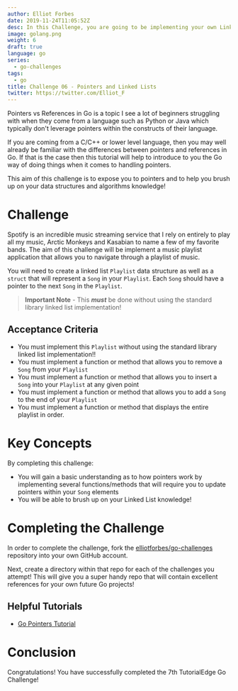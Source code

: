 ```yaml
---
author: Elliot Forbes
date: 2019-11-24T11:05:52Z
desc: In this Challenge, you are going to be implementing your own Linked Lists and learning the fundamentals of pointers in the Go programming language!
image: golang.png
weight: 6
draft: true
language: go
series:
  - go-challenges
tags:
  - go
title: Challenge 06 - Pointers and Linked Lists
twitter: https://twitter.com/Elliot_F
---
```


Pointers vs References in Go is a topic I see a lot of beginners struggling with when they come from a language such as Python or Java which typically don't leverage pointers within the constructs of their language.

If you are coming from a C/C++ or lower level language, then you may well already be familiar with the differences between pointers and references in Go. If that is the case then this tutorial will help to introduce to you the Go way of doing things when it comes to handling pointers.

This aim of this challenge is to expose you to pointers and to help you brush up on your data structures and algorithms knowledge! 

# Challenge

Spotify is an incredible music streaming service that I rely on entirely to play all my music, Arctic Monkeys and Kasabian to name a few of my favorite bands. The aim of this challenge will be implement a music playlist application that allows you to navigate through a playlist of music. 

You will need to create a linked list `Playlist` data structure as well as a `struct` that will represent a `Song` in your `Playlist`. Each `Song` should have a pointer to the next `Song` in the `Playlist`.

> **Important Note** - This **_must_** be done without using the standard library linked list implementation!

## Acceptance Criteria

* You must implement this `Playlist` without using the standard library linked list implementation!!
* You must implement a function or method that allows you to remove a `Song` from your `Playlist`
* You must implement a function or method that allows you to insert a `Song` into your `Playlist` at any given point
* You must implement a function or method that allows you to add a `Song` to the end of your `Playlist`
* You must implement a function or method that displays the entire playlist in order.

# Key Concepts

By completing this challenge:

* You will gain a basic understanding as to how pointers work by implementing several functions/methods that will require you to update pointers within your `Song` elements
* You will be able to brush up on your Linked List knowledge!

# Completing the Challenge

In order to complete the challenge, fork the [elliotforbes/go-challenges](https://github.com/elliotforbes/go-challenges) repository into your own GitHub account.

Next, create a directory within that repo for each of the challenges you attempt! This will give you a super handy repo that will contain excellent references for your own future Go projects!

## Helpful Tutorials

* [Go Pointers Tutorial](/golang/go-pointers-tutorial/)

# Conclusion

Congratulations! You have successfully completed the 7th TutorialEdge Go Challenge!
